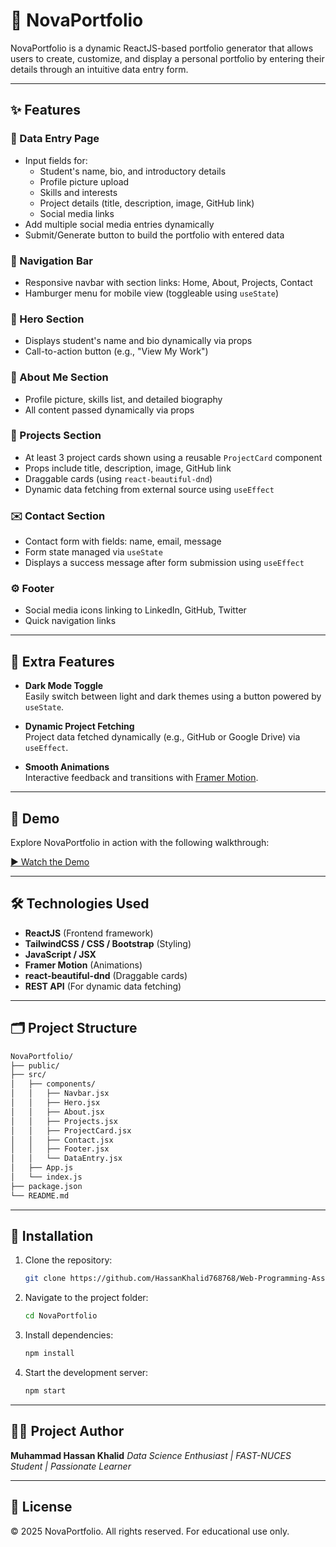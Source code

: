 # 🌟 NovaPortfolio

NovaPortfolio is a dynamic ReactJS-based portfolio generator that allows users to create, customize, and display a personal portfolio by entering their details through an intuitive data entry form.

---

## ✨ Features

### 📝 Data Entry Page
- Input fields for:
  - Student's name, bio, and introductory details
  - Profile picture upload
  - Skills and interests
  - Project details (title, description, image, GitHub link)
  - Social media links
- Add multiple social media entries dynamically
- Submit/Generate button to build the portfolio with entered data

### 🧭 Navigation Bar
- Responsive navbar with section links: Home, About, Projects, Contact
- Hamburger menu for mobile view (toggleable using `useState`)

### 🎯 Hero Section
- Displays student's name and bio dynamically via props
- Call-to-action button (e.g., "View My Work")

### 👤 About Me Section
- Profile picture, skills list, and detailed biography
- All content passed dynamically via props

### 💼 Projects Section
- At least 3 project cards shown using a reusable `ProjectCard` component
- Props include title, description, image, GitHub link
- Draggable cards (using `react-beautiful-dnd`)
- Dynamic data fetching from external source using `useEffect`

### ✉️ Contact Section
- Contact form with fields: name, email, message
- Form state managed via `useState`
- Displays a success message after form submission using `useEffect`

### ⚙️ Footer
- Social media icons linking to LinkedIn, GitHub, Twitter
- Quick navigation links

---

## 🌙 Extra Features

- **Dark Mode Toggle**  
  Easily switch between light and dark themes using a button powered by `useState`.

- **Dynamic Project Fetching**  
  Project data fetched dynamically (e.g., GitHub or Google Drive) via `useEffect`.

- **Smooth Animations**  
  Interactive feedback and transitions with [Framer Motion](https://www.framer.com/motion/).

---

## 🎥 Demo

Explore NovaPortfolio in action with the following walkthrough:

[▶️ Watch the Demo](https://github.com/user-attachments/assets/fef3384c-d2af-448d-a9d7-82dfd5f893b0)

---

## 🛠️ Technologies Used

- **ReactJS** (Frontend framework)
- **TailwindCSS / CSS / Bootstrap** (Styling)
- **JavaScript / JSX**
- **Framer Motion** (Animations)
- **react-beautiful-dnd** (Draggable cards)
- **REST API** (For dynamic data fetching)

---

## 🗂️ Project Structure

```bash
NovaPortfolio/
├── public/
├── src/
│   ├── components/
│   │   ├── Navbar.jsx
│   │   ├── Hero.jsx
│   │   ├── About.jsx
│   │   ├── Projects.jsx
│   │   ├── ProjectCard.jsx
│   │   ├── Contact.jsx
│   │   ├── Footer.jsx
│   │   └── DataEntry.jsx
│   ├── App.js
│   └── index.js
├── package.json
└── README.md
````

---

## 🚀 Installation

1. Clone the repository:

   ```bash
   git clone https://github.com/HassanKhalid768768/Web-Programming-Assignment-2
   ```

2. Navigate to the project folder:

   ```bash
   cd NovaPortfolio
   ```

3. Install dependencies:

   ```bash
   npm install
   ```

4. Start the development server:

   ```bash
   npm start
   ```

---

## 👨‍🎓 Project Author

**Muhammad Hassan Khalid**
*Data Science Enthusiast | FAST-NUCES Student | Passionate Learner*

---

## 📄 License

© 2025 NovaPortfolio. All rights reserved. For educational use only.

```
